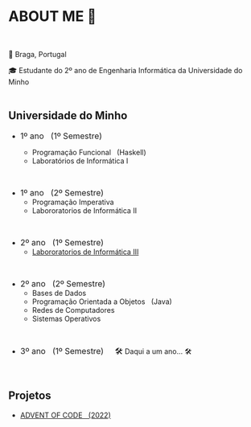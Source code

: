 # ABOUT ME 👋
<br>

&#x1F4CD; Braga, Portugal

&#x1F393; Estudante do 2º ano de Engenharia Informática da Universidade do Minho<br><br>

## **Universidade do Minho**<br>

+ <span style="font-size: 16px;">1º ano&nbsp;&nbsp;&nbsp;(1º Semestre)</span>

  + Programação Funcional&nbsp;&nbsp;&nbsp;(Haskell)
  + Laboratórios de Informática I
<br>


+ <span style="font-size: 16px;">1º ano&nbsp;&nbsp;&nbsp;(2º Semestre)</span>
  + Programação Imperativa
  + Labororatorios de Informática II
<br>

+ <span style="font-size: 16px;">2º ano&nbsp;&nbsp;&nbsp;(1º Semestre)</span>
  + [Labororatorios de Informática III](https://github.com/JoaoLopes2003/LI3)
<br>

+ <span style="font-size: 16px;">2º ano&nbsp;&nbsp;&nbsp;(2º Semestre)</span>
  + Bases de Dados
  + Programação Orientada a Objetos&nbsp;&nbsp;&nbsp;(Java)
  + Redes de Computadores
  + Sistemas Operativos
<br>

+ <span style="font-size: 16px;">3º ano&nbsp;&nbsp;&nbsp;(1º Semestre)&nbsp;&nbsp;&nbsp;&nbsp;&nbsp;&#x1F6E0;</span> Daqui a um ano... &#x1F6E0;</span>
<br>

## **Projetos**<br>
  + [ADVENT OF CODE&nbsp;&nbsp;&nbsp;(2022)](https://github.com/JoaoLopes2003/Advent-of-Code)
